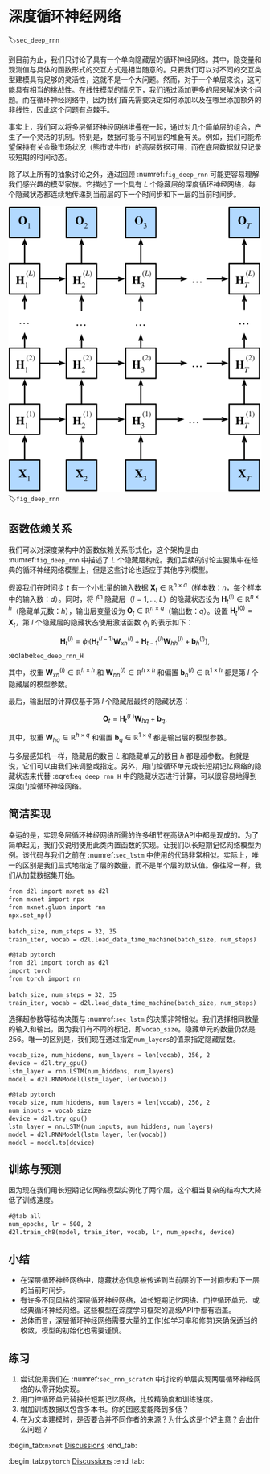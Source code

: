 # 深度循环神经网络

:label:`sec_deep_rnn`

到目前为止，我们只讨论了具有一个单向隐藏层的循环神经网络。其中，隐变量和观测值与具体的函数形式的交互方式是相当随意的。只要我们可以对不同的交互类型建模具有足够的灵活性，这就不是一个大问题。然而，对于一个单层来说，这可能具有相当的挑战性。在线性模型的情况下，我们通过添加更多的层来解决这个问题。而在循环神经网络中，因为我们首先需要决定如何添加以及在哪里添加额外的非线性，因此这个问题有点棘手。

事实上，我们可以将多层循环神经网络堆叠在一起，通过对几个简单层的组合，产生了一个灵活的机制。特别是，数据可能与不同层的堆叠有关。例如，我们可能希望保持有关金融市场状况（熊市或牛市）的高层数据可用，而在底层数据就只记录较短期的时间动态。

除了以上所有的抽象讨论之外，通过回顾 :numref:`fig_deep_rnn` 可能更容易理解我们感兴趣的模型家族。它描述了一个具有 $L$ 个隐藏层的深度循环神经网络，每个隐藏状态都连续地传递到当前层的下一个时间步和下一层的当前时间步。

![深层循环神经网络的结构。](../img/deep-rnn.svg)
:label:`fig_deep_rnn`

## 函数依赖关系

我们可以对深度架构中的函数依赖关系形式化，这个架构是由 :numref:`fig_deep_rnn` 中描述了 $L$ 个隐藏层构成。我们后续的讨论主要集中在经典的循环神经网络模型上，但是这些讨论也适应于其他序列模型。

假设我们在时间步 $t$ 有一个小批量的输入数据 $\mathbf{X}_t \in \mathbb{R}^{n \times d}$（样本数：$n$，每个样本中的输入数：$d$）。同时，将 $l^\mathrm{th}$ 隐藏层（$l=1,\ldots,L$）的隐藏状态设为 $\mathbf{H}_t^{(l)}  \in \mathbb{R}^{n \times h}$（隐藏单元数：$h$），输出层变量设为 $\mathbf{O}_t \in \mathbb{R}^{n \times q}$（输出数：$q$）。设置 $\mathbf{H}_t^{(0)} = \mathbf{X}_t$，第 $l$ 个隐藏层的隐藏状态使用激活函数 $\phi_l$ 的表示如下：

$$\mathbf{H}_t^{(l)} = \phi_l(\mathbf{H}_t^{(l-1)} \mathbf{W}_{xh}^{(l)} + \mathbf{H}_{t-1}^{(l)} \mathbf{W}_{hh}^{(l)}  + \mathbf{b}_h^{(l)}),$$
:eqlabel:`eq_deep_rnn_H`

其中，权重 $\mathbf{W}_{xh}^{(l)} \in \mathbb{R}^{h \times h}$ 和 $\mathbf{W}_{hh}^{(l)} \in \mathbb{R}^{h \times h}$ 和偏置 $\mathbf{b}_h^{(l)} \in \mathbb{R}^{1 \times h}$ 都是第 $l$ 个隐藏层的模型参数。

最后，输出层的计算仅基于第 $l$ 个隐藏层最终的隐藏状态：

$$\mathbf{O}_t = \mathbf{H}_t^{(L)} \mathbf{W}_{hq} + \mathbf{b}_q,$$

其中，权重 $\mathbf{W}_{hq} \in \mathbb{R}^{h \times q}$ 和偏置 $\mathbf{b}_q \in \mathbb{R}^{1 \times q}$ 都是输出层的模型参数。

与多层感知机一样，隐藏层的数目 $L$ 和隐藏单元的数目 $h$ 都是超参数。也就是说，它们可以由我们来调整或指定。另外，用门控循环单元或长短期记忆网络的隐藏状态来代替 :eqref:`eq_deep_rnn_H` 中的隐藏状态进行计算，可以很容易地得到深度门控循环神经网络。

## 简洁实现

幸运的是，实现多层循环神经网络所需的许多细节在高级API中都是现成的。为了简单起见，我们仅说明使用此类内置函数的实现。让我们以长短期记忆网络模型为例。该代码与我们之前在 :numref:`sec_lstm` 中使用的代码非常相似。实际上，唯一的区别是我们显式地指定了层的数量，而不是单个层的默认值。像往常一样，我们从加载数据集开始。

```{.python .input}
from d2l import mxnet as d2l
from mxnet import npx
from mxnet.gluon import rnn
npx.set_np()

batch_size, num_steps = 32, 35
train_iter, vocab = d2l.load_data_time_machine(batch_size, num_steps)
```

```{.python .input}
#@tab pytorch
from d2l import torch as d2l
import torch
from torch import nn

batch_size, num_steps = 32, 35
train_iter, vocab = d2l.load_data_time_machine(batch_size, num_steps)
```

选择超参数等结构决策与 :numref:`sec_lstm` 的决策非常相似。我们选择相同数量的输入和输出，因为我们有不同的标记，即`vocab_size`。隐藏单元的数量仍然是256。唯一的区别是，我们现在通过指定`num_layers`的值来指定隐藏层数。

```{.python .input}
vocab_size, num_hiddens, num_layers = len(vocab), 256, 2
device = d2l.try_gpu()
lstm_layer = rnn.LSTM(num_hiddens, num_layers)
model = d2l.RNNModel(lstm_layer, len(vocab))
```

```{.python .input}
#@tab pytorch
vocab_size, num_hiddens, num_layers = len(vocab), 256, 2
num_inputs = vocab_size
device = d2l.try_gpu()
lstm_layer = nn.LSTM(num_inputs, num_hiddens, num_layers)
model = d2l.RNNModel(lstm_layer, len(vocab))
model = model.to(device)
```

## 训练与预测

因为现在我们用长短期记忆网络模型实例化了两个层，这个相当复杂的结构大大降低了训练速度。

```{.python .input}
#@tab all
num_epochs, lr = 500, 2
d2l.train_ch8(model, train_iter, vocab, lr, num_epochs, device)
```

## 小结

* 在深层循环神经网络中，隐藏状态信息被传递到当前层的下一时间步和下一层的当前时间步。
* 有许多不同风格的深层循环神经网络，如长短期记忆网络、门控循环单元、或经典循环神经网络。这些模型在深度学习框架的高级API中都有涵盖。
* 总体而言，深层循环神经网络需要大量的工作(如学习率和修剪)来确保适当的收敛，模型的初始化也需要谨慎。

## 练习

1. 尝试使用我们在 :numref:`sec_rnn_scratch` 中讨论的单层实现两层循环神经网络的从零开始实现。
2. 用门控循环单元替换长短期记忆网络，比较精确度和训练速度。
3. 增加训练数据以包含多本书。你的困惑度能降到多低？
4. 在为文本建模时，是否要合并不同作者的来源？为什么这是个好主意？会出什么问题？

:begin_tab:`mxnet`
[Discussions](https://discuss.d2l.ai/t/2771)
:end_tab:

:begin_tab:`pytorch`
[Discussions](https://discuss.d2l.ai/t/2770)
:end_tab:

